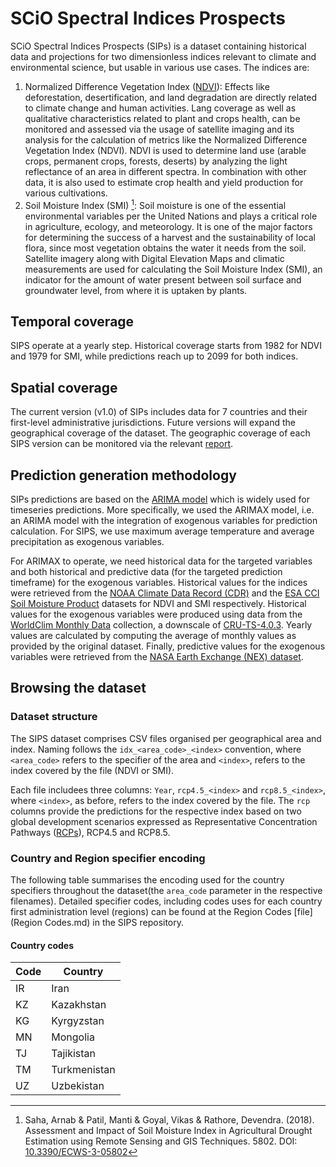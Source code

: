 # SCiO Spectral Indices Prospects

SCiO Spectral Indices Prospects (SIPs) is a dataset containing historical data and projections for two dimensionless indices relevant to climate and environmental science, but usable in various use cases. The indices are:

1. Normalized Difference Vegetation Index ([NDVI](https://en.wikipedia.org/wiki/Normalized_difference_vegetation_index)): Effects like deforestation, desertification, and land degradation are directly related to climate change and human activities. Lang coverage as well as qualitative characteristics related to plant and crops health, can be monitored and assessed via the usage of satellite imaging and its analysis for the calculation of metrics like the Normalized Difference Vegetation Index (NDVI). NDVI is used to determine land use (arable crops, permanent crops, forests, deserts) by analyzing the light reflectance of an area in different spectra. In combination with other data, it is also used to estimate crop health and yield production for various cultivations.
2. Soil Moisture Index (SMI) [^1]: Soil moisture is one of the essential environmental variables per the United Nations and plays a critical role in agriculture, ecology, and meteorology. It is one of the major factors for determining the success of a harvest and the sustainability of local flora, since most vegetation obtains the water it needs from the soil. Satellite imagery along with Digital Elevation Maps and climatic measurements are used for calculating the Soil Moisture Index (SMI), an indicator for the amount of water present between soil surface and groundwater level, from where it is uptaken by plants.

## Temporal coverage

SIPS operate at a yearly step. Historical coverage starts from 1982 for NDVI and 1979 for SMI, while predictions reach up to 2099 for both indices.

## Spatial coverage

The current version (v1.0) of SIPs includes data for 7 countries and their first-level administrative jurisdictions. Future versions will expand the geographical coverage of the dataset. The geographic coverage of each SIPS version can be monitored via the relevant [report](https://github.com/SCiO-systems/SIP/blob/main/Geographic%20Coverage.md).

## Prediction generation methodology

SIPs predictions are based on the [ARIMA model](https://en.wikipedia.org/wiki/Autoregressive_integrated_moving_average) which is widely used for timeseries predictions. More specifically, we used the ARIMAX model, i.e. an ARIMA model with the integration of exogenous variables for prediction calculation. For SIPS, we use maximum average temperature and average precipitation as exogenous variables.

For ARIMAX to operate, we need historical data for the targeted variables and both historical and predictive data (for the targeted prediction timeframe) for the exogenous variables. Historical values for the indices were retrieved from the [NOAA Climate Data Record (CDR)](https://data.nodc.noaa.gov/cgi-bin/iso?id=gov.noaa.ncdc:C00813) and the [ESA CCI Soil Moisture Product](https://www.esa-soilmoisture-cci.org/node/238) datasets for NDVI and SMI respectively. Historical values for the exogenous variables were produced using data from the [WorldClim Monthly Data](https://www.worldclim.org/data/monthlywth.html) collection, a downscale of [CRU-TS-4.0.3](https://crudata.uea.ac.uk/cru/data/hrg/cru_ts_4.03/). Yearly values are calculated by computing the average of monthly values as provided by the original dataset. Finally, predictive values for the exogenous variables were retrieved from the [NASA Earth Exchange (NEX) dataset](https://www.nasa.gov/nex).

## Browsing the dataset

### Dataset structure

The SIPS dataset comprises CSV files organised per geographical area and index. Naming follows the `idx_<area_code>_<index>` convention, where `<area_code>` refers to the specifier of the area and `<index>`, refers to the index covered by the file (NDVI or SMI).

Each file includees three columns: `Year`, `rcp4.5_<index>` and `rcp8.5_<index>`, where `<index>`, as before, refers to the index covered by the file. The `rcp` columns provide the predictions for the respective index based on two global development scenarios expressed as Representative Concentration Pathways ([RCPs](https://sedac.ciesin.columbia.edu/ddc/ar5_scenario_process/RCPs.html)), RCP4.5 and RCP8.5.

### Country and Region specifier encoding

The following table summarises the encoding used for the country specifiers throughout the dataset(the `area_code` parameter in the respective filenames). Detailed specifier codes, including codes uses for each country first administration level (regions) can be found at the Region Codes [file](Region Codes.md) in the SIPS repository.

#### Country codes

| Code | Country      |
| ---- | ------------ |
| IR   | Iran         |
| KZ   | Kazakhstan   |
| KG   | Kyrgyzstan   |
| MN   | Mongolia     |
| TJ   | Tajikistan   |
| TM   | Turkmenistan |
| UZ   | Uzbekistan   |

[^1 ]: Saha, Arnab & Patil, Manti & Goyal, Vikas & Rathore, Devendra. (2018). Assessment and Impact of Soil Moisture Index in Agricultural Drought Estimation using Remote Sensing and GIS Techniques. 5802. DOI: [10.3390/ECWS-3-05802](http://dx.doi.org/10.3390/ECWS-3-05802)

